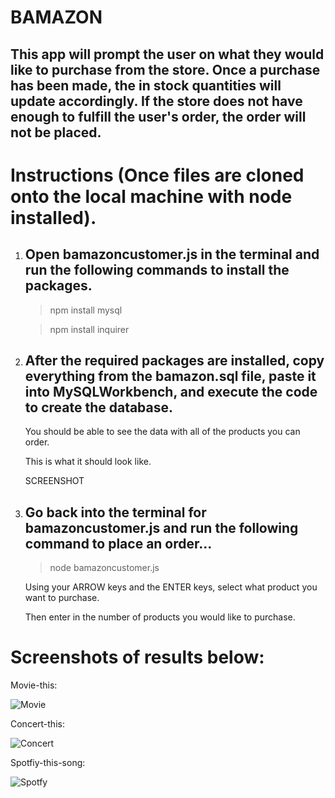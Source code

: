 # BAMAZON
## This app will prompt the user on what they would like to purchase from the store. Once a purchase has been made, the in stock quantities will update accordingly. If the store does not have enough to fulfill the user's order, the order will not be placed. 

# Instructions (Once files are cloned onto the local machine with node installed).
1. ## Open bamazoncustomer.js in the terminal and run the following commands to install the packages.

    >npm install mysql

    >npm install inquirer


1. ## After the required packages are installed, copy everything from the bamazon.sql file, paste it into MySQLWorkbench, and execute the code to create the database.

    You should be able to see the data with all of the products you can order.

    This is what it should look like.

    SCREENSHOT


1. ## Go back into the terminal for bamazoncustomer.js and run the following command to place an order...

    >node bamazoncustomer.js

    Using your ARROW keys and the ENTER keys, select what product you want to purchase.

    Then enter in the number of products you would like to purchase.

# Screenshots of results below:
Movie-this:

![Movie](https://i.ibb.co/vLVdMTh/movie.png)

Concert-this:

![Concert](https://i.ibb.co/kD3Lr4z/concert.png)

Spotfiy-this-song:

![Spotfy](https://i.ibb.co/cCqXd5d/song.png)
